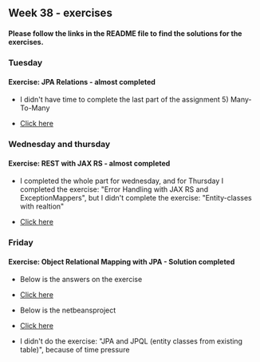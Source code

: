 ## Week 38 - exercises 

#### Please follow the links in the README file to find the solutions for the exercises.

### Tuesday

#### Exercise: JPA Relations - almost completed

* I didn't have time to complete the last part of the assignment 5) Many-To-Many

* [Click here](https://github.com/amandajuhl95/week38/tree/master/tuesdayExercise/src/main/java)

### Wednesday and thursday

#### Exercise: REST with JAX RS - almost completed

* I completed the whole part for wednesday, and for Thursday I completed the exercise: "Error Handling with JAX RS and ExceptionMappers", but I didn't complete the exercise: "Entity-classes with realtion"

* [Click here](https://github.com/amandajuhl95/week38/tree/master/wednesdayExercise/src)

### Friday

#### Exercise: Object Relational Mapping with JPA - Solution completed

* Below is the answers on the exercise

* [Click here](https://github.com/amandajuhl95/week38/blob/master/fridayExercise.pdf)

* Below is the netbeansproject

* [Click here](https://github.com/amandajuhl95/week38/tree/master/fridayExercise/src/main/java)

* I didn't do the exercise: "JPA and JPQL (entity classes from existing table)", because of time pressure
